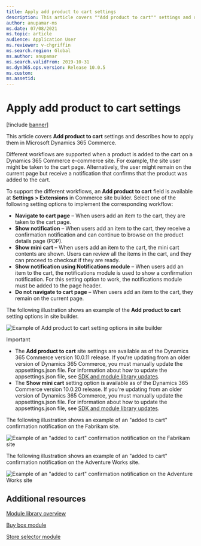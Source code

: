 ```yaml
---
title: Apply add product to cart settings
description: This article covers ""Add product to cart"" settings and describes how to apply them in Microsoft Dynamics 365 Commerce.
author: anupamar-ms
ms.date: 07/08/2021
ms.topic: article
audience: Application User
ms.reviewer: v-chgriffin
ms.search.region: Global
ms.author: anupamar
ms.search.validFrom: 2019-10-31
ms.dyn365.ops.version: Release 10.0.5
ms.custom: 
ms.assetid: 
---
```


# Apply add product to cart settings

[!include [banner](includes/banner.md)]

This article covers **Add product to cart** settings and describes how to apply them in Microsoft Dynamics 365 Commerce.

Different workflows are supported when a product is added to the cart on a Dynamics 365 Commerce e-commerce site. For example, the site user might be taken to the cart page. Alternatively, the user might remain on the current page but receive a notification that confirms that the product was added to the cart.

To support the different workflows, an **Add product to cart** field is available at **Settings \> Extensions** in Commerce site builder. Select one of the following setting options to implement the corresponding workflow:

- **Navigate to cart page** – When users add an item to the cart, they are taken to the cart page.
- **Show notification** – When users add an item to the cart, they receive a confirmation notification and can continue to browse on the product details page (PDP).
- **Show mini cart** – When users add an item to the cart, the mini cart contents are shown. Users can review all the items in the cart, and they can proceed to checkout if they are ready.
- **Show notification using Notifications module** – When users add an item to the cart, the notifications module is used to show a confirmation notification. For this setting option to work, the notifications module must be added to the page header.
- **Do not navigate to cart page** – When users add an item to the cart, they remain on the current page.

The following illustration shows an example of the **Add product to cart** setting options in site builder.

![Example of Add product to cart setting options in site builder](./media/AW_sitesettings.PNG)

> [!IMPORTANT]
> - The **Add product to cart** site settings are available as of the Dynamics 365 Commerce version 10.0.11 release. If you're updating from an older version of Dynamics 365 Commerce, you must manually update the appsettings.json file. For information about how to update the appsettings.json file, see [SDK and module library updates](e-commerce-extensibility/sdk-updates.md#update-the-appsettingsjson-file).
> - The **Show mini cart** setting option is available as of the Dynamics 365 Commerce version 10.0.20 release. If you're updating from an older version of Dynamics 365 Commerce, you must manually update the appsettings.json file. For information about how to update the appsettings.json file, see [SDK and module library updates](e-commerce-extensibility/sdk-updates.md#update-the-appsettingsjson-file).

The following illustration shows an example of an "added to cart" confirmation notification on the Fabrikam site.

![Example of an "added to cart" confirmation notification on the Fabrikam site](./media/ecommerce-addtocart-notifications.PNG)

The following illustration shows an example of an "added to cart" confirmation notification on the Adventure Works site.

![Example of an "added to cart" confirmation notification on the Adventure Works site](./media/AW_minicart.PNG)

## Additional resources

[Module library overview](starter-kit-overview.md)

[Buy box module](add-buy-box.md)

[Store selector module](store-selector.md)

